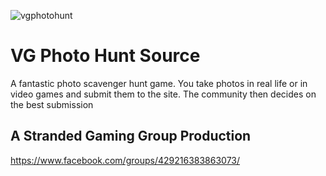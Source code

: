 ![vgphotohunt](https://raw.github.com/erichowey/vgphotohunt/master/webroot/img/logo.png)

# VG Photo Hunt Source

A fantastic photo scavenger hunt game. You take photos in real life or in video games and submit 
them to the site. The community then decides on the best submission

## A Stranded Gaming Group Production

https://www.facebook.com/groups/429216383863073/
